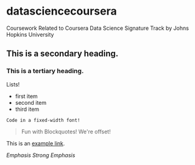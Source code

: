 # datasciencecoursera
Coursework Related to Coursera Data Science Signature Track by Johns Hopkins University

## This is a secondary heading.

### This is a tertiary heading.
Lists!
* first item
* second item
* third item

```
Code in a fixed-width font!
```

> Fun with Blockquotes!
> We're offset!

This is an [example link](http://google.com "Here's a title!").

*Emphasis*
*Strong Emphasis*


